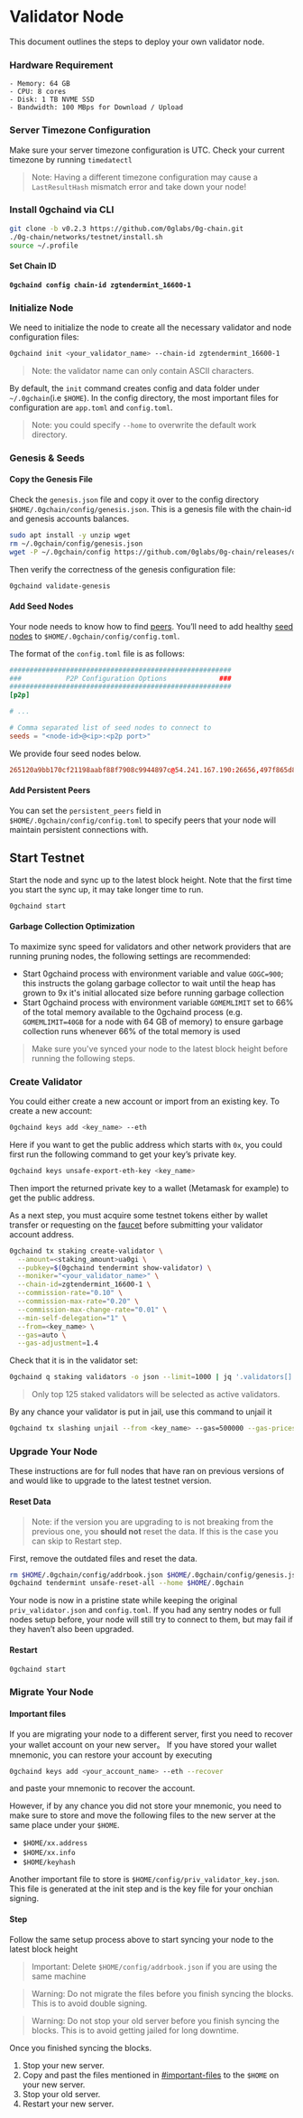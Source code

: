 # Validator Node

This document outlines the steps to deploy your own validator node.

### Hardware Requirement

```
- Memory: 64 GB
- CPU: 8 cores
- Disk: 1 TB NVME SSD
- Bandwidth: 100 MBps for Download / Upload
```

### Server Timezone Configuration

Make sure your server timezone configuration is UTC. Check your current timezone by running `timedatectl`

> Note: Having a different timezone configuration may cause a `LastResultHash` mismatch error and take down your node!

### Install 0gchaind via CLI

```bash
git clone -b v0.2.3 https://github.com/0glabs/0g-chain.git
./0g-chain/networks/testnet/install.sh
source ~/.profile
```

#### Set Chain ID

<pre class="language-bash"><code class="lang-bash"><strong>0gchaind config chain-id zgtendermint_16600-1
</strong></code></pre>

### Initialize Node

We need to initialize the node to create all the necessary validator and node configuration files:

```bash
0gchaind init <your_validator_name> --chain-id zgtendermint_16600-1
```

> Note: the validator name can only contain ASCII characters.

By default, the `init` command creates config and data folder under `~/.0gchain`(i.e `$HOME`). In the config directory, the most important files for configuration are `app.toml` and `config.toml`.

> Note: you could specify `--home` to overwrite the default work directory.

### Genesis & Seeds

#### Copy the Genesis File

Check the `genesis.json` file and copy it over to the config directory `$HOME/.0gchain/config/genesis.json`. This is a genesis file with the chain-id and genesis accounts balances.

```bash
sudo apt install -y unzip wget
rm ~/.0gchain/config/genesis.json
wget -P ~/.0gchain/config https://github.com/0glabs/0g-chain/releases/download/v0.2.3/genesis.json
```

Then verify the correctness of the genesis configuration file:

```bash
0gchaind validate-genesis
```

#### Add Seed Nodes

Your node needs to know how to find [peers](https://docs.tendermint.com/v0.34/tendermint-core/using-tendermint.html#peers). You’ll need to add healthy [seed nodes](https://docs.tendermint.com/v0.34/tendermint-core/using-tendermint.html#seed) to `$HOME/.0gchain/config/config.toml`.

The format of the `config.toml` file is as follows:

```toml
#######################################################
###           P2P Configuration Options             ###
#######################################################
[p2p]

# ...

# Comma separated list of seed nodes to connect to
seeds = "<node-id>@<ip>:<p2p port>"
```

We provide four seed nodes below.

```toml
265120a9bb170cf21198aabf88f7908c9944897c@54.241.167.190:26656,497f865d8a0f6c830e2b73009a01b3edefb22577@54.176.175.48:26656,ffc49903241a4e442465ec78b8f421c56b3ae3d4@54.193.250.204:26656,f37bc8623bfa4d8e519207b965a24a288f3213d8@18.166.164.232:26656
```

#### Add Persistent Peers

You can set the `persistent_peers` field in `$HOME/.0gchain/config/config.toml` to specify peers that your node will maintain persistent connections with.

## Start Testnet

Start the node and sync up to the latest block height. Note that the first time you start the sync up, it may take longer time to run.

```bash
0gchaind start
```

#### Garbage Collection Optimization

To maximize sync speed for validators and other network providers that are running pruning nodes, the following settings are recommended:

* Start 0gchaind process with environment variable and value `GOGC=900`; this instructs the golang garbage collector to wait until the heap has grown to 9x it's initial allocated size before running garbage collection
* Start 0gchaind process with environment variable `GOMEMLIMIT` set to 66% of the total memory available to the 0gchaind process (e.g. `GOMEMLIMIT=40GB` for a node with 64 GB of memory) to ensure garbage collection runs whenever 66% of the total memory is used

> Make sure you've synced your node to the latest block height before running the following steps.

### Create Validator

You could either create a new account or import from an existing key. To create a new account:

```bash
0gchaind keys add <key_name> --eth
```

Here if you want to get the public address which starts with `0x`, you could first run the following command to get your key’s private key.

```bash
0gchaind keys unsafe-export-eth-key <key_name>
```

Then import the returned private key to a wallet (Metamask for example) to get the public address.

As a next step, you must acquire some testnet tokens either by wallet transfer or requesting on the [faucet](https://faucet.0g.ai/) before submitting your validator account address.

```bash
0gchaind tx staking create-validator \
  --amount=<staking_amount>ua0gi \
  --pubkey=$(0gchaind tendermint show-validator) \
  --moniker="<your_validator_name>" \
  --chain-id=zgtendermint_16600-1 \
  --commission-rate="0.10" \
  --commission-max-rate="0.20" \
  --commission-max-change-rate="0.01" \
  --min-self-delegation="1" \
  --from=<key_name> \
  --gas=auto \
  --gas-adjustment=1.4
```

Check that it is in the validator set:

```bash
0gchaind q staking validators -o json --limit=1000 | jq '.validators[] | select(.status=="BOND_STATUS_BONDED")' | jq -r '.tokens + " - " + .description.moniker' | sort -gr | nl
```

> Only top 125 staked validators will be selected as active validators.

By any chance your validator is put in jail, use this command to unjail it

```bash
0gchaind tx slashing unjail --from <key_name> --gas=500000 --gas-prices=99999neuron -y
```

### Upgrade Your Node

These instructions are for full nodes that have ran on previous versions of and would like to upgrade to the latest testnet version.

#### Reset Data

> Note: if the version you are upgrading to is not breaking from the previous one, you **should not** reset the data. If this is the case you can skip to Restart step.

First, remove the outdated files and reset the data.

```bash
rm $HOME/.0gchain/config/addrbook.json $HOME/.0gchain/config/genesis.json
0gchaind tendermint unsafe-reset-all --home $HOME/.0gchain
```

Your node is now in a pristine state while keeping the original `priv_validator.json` and `config.toml`. If you had any sentry nodes or full nodes setup before, your node will still try to connect to them, but may fail if they haven’t also been upgraded.

#### Restart

```bash
0gchaind start
```

### Migrate Your Node

#### Important files

If you are migrating your node to a different server, first you need to recover your wallet account on your new server。 If you have stored your wallet mnemonic, you can restore your account by executing

```bash
0gchaind keys add <your_account_name> --eth --recover
```

and paste your mnemonic to recover the account.

However, if by any chance you did not store your mnemonic, you need to make sure to store and move the following files to the new server at the same place under your `$HOME`.

* `$HOME/xx.address`
* `$HOME/xx.info`
* `$HOME/keyhash`

Another important file to store is `$HOME/config/priv_validator_key.json`. This file is generated at the init step and is the key file for your onchian signing.

#### Step

Follow the same setup process above to start syncing your node to the latest block height

> Important: Delete `$HOME/config/addrbook.json` if you are using the same machine

> Warning: Do not migrate the files before you finish syncing the blocks. This is to avoid double signing.

> Warning: Do not stop your old server before you finish syncing the blocks. This is to avoid getting jailed for long downtime.

Once you finished syncing the blocks.

1. Stop your new server.
2. Copy and past the files mentioned in [#important-files](validator-node.md#important-files "mention") to the `$HOME` on your new server.
3. Stop your old server.
4. Restart your new server.
